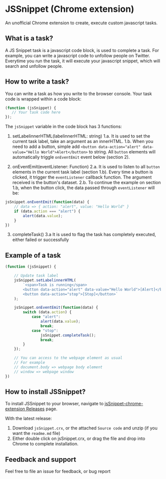 # JSSnippet (Chrome extension)
An unofficial Chrome extension to create, execute custom javascript tasks.

## What is a task?

A JS Snippet task is a javascript code block, is used to complete a task. For example, you can write a javascript code to unfollow people on Twitter. Everytime you run the task, it will execute your javascript snippet, which will search and unfollow people.

## How to write a task?

You can write a task as how you write to the browser console. Your task code is wrapped within a code block:

```js
(function (jsSnippet) {
   // Your task code here
});
```

The `jsSnippet` variable in the code block has 3 functions:

1. setLabelinnerHTML(labelinnerHTML: string)
1.a. It is used to set the current task label, take an argument as an innerHTML. 
1.b. When you need to add a button, simple add `<button data-action="alert" data-value="Hello World">Alert</button>` to string. All `button` elements will automatically triggle `onEventEmit` event below (section 2).

2. onEventEmit(eventListener: Function)
2.a. It is used to listen to all `button` elements in the current task label (section 1.b). Every time a button is clicked, it trigger the `eventListener` callback function. The argument received is the button's dataset.
2.b. To continue the example on section 1.b, when the button click, the data passed through `eventListener` will be:

```js
jsSnippet.onEventEmit(function(data) {
    // data => { action: "alert", value: "Hello World" }
    if (data.action === "alert") {
        alert(data.value);
    }
})
```

3. completeTask()
3.a It is used to flag the task has completely executed, either failed or successfully

## Example of a task

```js
(function (jsSnippet) {

    // Update task label
    jsSnippet.setLabelinnerHTML(
        `<span>Task is running</span>
        <button data-action="alert" data-value="Hello World">[Alert]</button>
        <button data-action="stop">[Stop]</button>`
    );

    jsSnippet.onEventEmit(function(data) {
        switch (data.action) {
            case "alert":
                alert(data.value);
                break;
            case "stop":
                jsSnippet.completeTask();
                break;
        }
    });

    // You can access to the webpage element as usual
    // For example
    // document.body => webpage body element
    // window => webpage window
})
```

## How to install JSSnippet?

To install JSSnippet to your browser, navigate to [jsSnippet-chrome-extension Releases](https://github.com/hieunc229/jsSnippet-chrome-extension/releases) page. 

With the latest release:
1. Download `jsSnippet.crx`, or the attached `Source code` and unzip (if you want the `readme.md` file)
2. Either double click on jsSnippet.crx, or drag the file and drop into Chrome to complete installation.

## Feedback and support

Feel free to file an issue for feedback, or bug report